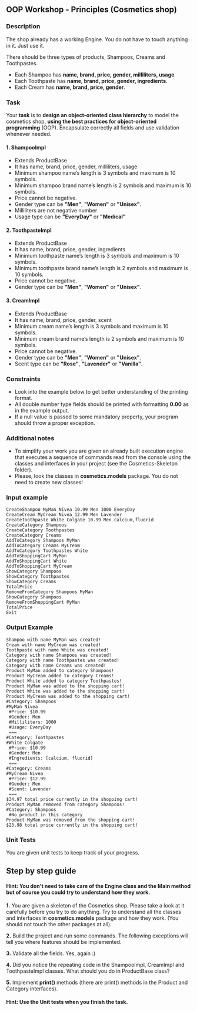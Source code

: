 ﻿## OOP Workshop - Principles (Cosmetics shop)

### Description
The shop already has a working Engine. You do not have to touch anything in it. Just use it.

There should be three types of products, Shampoos, Creams and Toothpastes. 
- Each Shampoo has **name, brand, price, gender, milliliters, usage**. 
- Each Toothpaste has **name, brand, price, gender, ingredients**.
- Each Cream has **name, brand, price, gender**.

### Task
Your **task** is to **design an object-oriented class hierarchy** to model the cosmetics shop, **using the best practices for object-oriented programming** (OOP). Encapsulate correctly all fields and use validation whenever needed.

#### 1. ShampooImpl 
- Extends ProductBase
- It has name, brand, price, gender, milliliters, usage
- Minimum shampoo name’s length is 3 symbols and maximum is 10 symbols.
- Minimum shampoo brand name’s length is 2 symbols and maximum is 10 symbols.
- Price cannot be negative.
- Gender type can be **"Men"**, **"Women"** or **"Unisex"**.
- Milliliters are not negative number
- Usage type can be **"EveryDay"** or **"Medical"**

#### 2. ToothpasteImpl
- Extends ProductBase
- It has name, brand, price, gender, ingredients
- Minimum toothpaste name’s length is 3 symbols and maximum is 10 symbols.
- Minimum toothpaste brand name’s length is 2 symbols and maximum is 10 symbols.
- Price cannot be negative.
- Gender type can be **"Men"**, **"Women"** or **"Unisex"**.

#### 3. CreamImpl
- Extends ProductBase
- It has name, brand, price, gender, scent
- Minimum cream name’s length is 3 symbols and maximum is 10 symbols.
- Minimum cream brand name’s length is 2 symbols and maximum is 10 symbols.
- Price cannot be negative.
- Gender type can be **"Men"**, **"Women"** or **"Unisex"**.
- Scent type can be **"Rose"**, **"Lavender"** or **"Vanilla"**.

### Constraints
- Look into the example below to get better understanding of the printing format.
- All double number type fields should be printed with formatting **0.00** as in the example output.
- If a null value is passed to some mandatory property, your program should throw a proper exception.

### Additional notes
- To simplify your work you are given an already built execution engine that executes a sequence of commands read from the console using the classes and interfaces in your project (see the Cosmetics-Skeleton folder).
- Please, look the classes in **cosmetics.models** package. You do not need to create new classes!

### Input example

```
CreateShampoo MyMan Nivea 10.99 Men 1000 EveryDay
CreateCream MyCream Nivea 12.99 Men Lavender 
CreateToothpaste White Colgate 10.99 Men calcium,fluorid
CreateCategory Shampoos
CreateCategory Toothpastes
CreateCategory Creams
AddToCategory Shampoos MyMan
AddToCategory Creams MyCream
AddToCategory Toothpastes White
AddToShoppingCart MyMan
AddToShoppingCart White
AddToShoppingCart MyCream
ShowCategory Shampoos
ShowCategory Toothpastes
ShowCategory Creams
TotalPrice
RemoveFromCategory Shampoos MyMan
ShowCategory Shampoos
RemoveFromShoppingCart MyMan
TotalPrice
Exit
```

### Output Example

```
Shampoo with name MyMan was created!
Cream with name MyCream was created!
Toothpaste with name White was created!
Category with name Shampoos was created!
Category with name Toothpastes was created!
Category with name Creams was created!
Product MyMan added to category Shampoos!
Product MyCream added to category Creams!
Product White added to category Toothpastes!
Product MyMan was added to the shopping cart!
Product White was added to the shopping cart!
Product MyCream was added to the shopping cart!
#Category: Shampoos
#MyMan Nivea
 #Price: $10.99
 #Gender: Men
 #Milliliters: 1000
 #Usage: EveryDay
 ===
#Category: Toothpastes
#White Colgate
 #Price: $10.99
 #Gender: Men
 #Ingredients: [calcium, fluorid]
 ===
#Category: Creams
#MyCream Nivea
 #Price: $12.99
 #Gender: Men
 #Scent: Lavender
 ===
$34.97 total price currently in the shopping cart!
Product MyMan removed from category Shampoos!
#Category: Shampoos
 #No product in this category
Product MyMan was removed from the shopping cart!
$23.98 total price currently in the shopping cart!
```

### Unit Tests

You are given unit tests to keep track of your progress.

## Step by step guide

#### **Hint**: You don't need to take care of the Engine class and the Main method but of course you could try to understand how they work.



**1.** You are given a skeleton of the Cosmetics shop.
 Please take a look at it carefully before you try to do anything. 
 Try to understand all the classes and interfaces in **cosmetics.models** package and how they work. (You should not touch the other packages at all).

**2.** Build the project and run some commands. The following exceptions will tell you where features 
should be implemented.

**3.** Validate all the fields. Yes, again :)

**4.** Did you notice the repeating code in the ShampooImpl, CreamImpl and ToothpasteImpl classes. What should you do in ProductBase class?

**5.** Implement **print()** methods (there are print() methods in the Product and Category interfaces).

#### **Hint**: Use the Unit tests when you finish the task.
